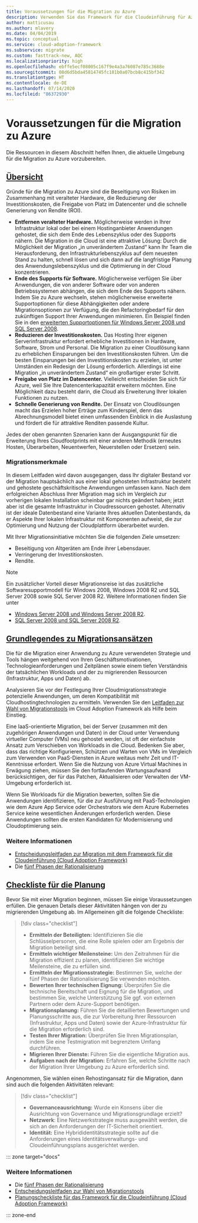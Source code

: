 ```yaml
---
title: Voraussetzungen für die Migration zu Azure
description: Verwenden Sie das Framework für die Cloudeinführung für Azure, um sich damit vertraut zu machen, wie Sie sich auf die Azure-Migration vorbereiten und welche Voraussetzungen für ein erfolgreiches Migrationsprojekt erfüllt sein müssen.
author: matticusau
ms.author: mlavery
ms.date: 04/04/2019
ms.topic: conceptual
ms.service: cloud-adoption-framework
ms.subservice: migrate
ms.custom: fasttrack-new, AQC
ms.localizationpriority: high
ms.openlocfilehash: ebffe5ecf08005c167f9e4a3a76087e785c3688e
ms.sourcegitcommit: 08d6d5bda45814745fc181b0a07bcb8c415bf342
ms.translationtype: HT
ms.contentlocale: de-DE
ms.lasthandoff: 07/14/2020
ms.locfileid: "86372930"
---
```

# <a name="prerequisites-for-migrating-to-azure"></a>Voraussetzungen für die Migration zu Azure

Die Ressourcen in diesem Abschnitt helfen Ihnen, die aktuelle Umgebung für die Migration zu Azure vorzubereiten.

## <a name="overview"></a>[Übersicht](#tab/Overview)

Gründe für die Migration zu Azure sind die Beseitigung von Risiken im Zusammenhang mit veralteter Hardware, die Reduzierung der Investitionskosten, die Freigabe von Platz im Datencenter und die schnelle Generierung von Rendite (ROI).

- **Entfernen veralteter Hardware.** Möglicherweise werden in Ihrer Infrastruktur lokal oder bei einem Hostinganbieter Anwendungen gehostet, die sich dem Ende des Lebenszyklus oder des Supports nähern. Die Migration in die Cloud ist eine attraktive Lösung: Durch die Möglichkeit der Migration „in unverändertem Zustand“ kann Ihr Team die Herausforderung, den Infrastrukturlebenszyklus auf dem neuesten Stand zu halten, schnell lösen und sich dann auf die langfristige Planung des Anwendungslebenszyklus und die Optimierung in der Cloud konzentrieren.
- **Ende des Supports für Software.** Möglicherweise verfügen Sie über Anwendungen, die von anderer Software oder von anderen Betriebssystemen abhängen, die sich dem Ende des Supports nähern. Indem Sie zu Azure wechseln, stehen möglicherweise erweiterte Supportoptionen für diese Abhängigkeiten oder andere Migrationsoptionen zur Verfügung, die den Refactoringbedarf für den zukünftigen Support Ihrer Anwendungen minimieren. Ein Beispiel finden Sie in den [erweiterten Supportoptionen für Windows Server 2008 und SQL Server 2008](https://azure.microsoft.com/blog/announcing-new-options-for-sql-server-2008-and-windows-server-2008-end-of-support).
- **Reduzieren der Investitionskosten.** Das Hosting Ihrer eigenen Serverinfrastruktur erfordert erhebliche Investitionen in Hardware, Software, Strom und Personal. Die Migration zu einer Cloudlösung kann zu erheblichen Einsparungen bei den Investitionskosten führen. Um die besten Einsparungen bei den Investitionskosten zu erzielen, ist unter Umständen ein Redesign der Lösung erforderlich. Allerdings ist eine Migration „in unverändertem Zustand“ ein großartiger erster Schritt.
- **Freigabe von Platz im Datencenter.** Vielleicht entscheiden Sie sich für Azure, weil Sie Ihre Datencenterkapazität erweitern möchten. Eine Möglichkeit dazu besteht darin, die Cloud als Erweiterung Ihrer lokalen Funktionen zu nutzen.
- **Schnelle Generierung von Rendite.** Der Einsatz von Cloudlösungen macht das Erzielen hoher Erträge zum Kinderspiel, denn das Abrechnungsmodell bietet einen umfassenden Einblick in die Auslastung und fördert die für attraktive Renditen passende Kultur.

Jedes der oben genannten Szenarien kann der Ausgangspunkt für die Erweiterung Ihres Cloudfootprints mit einer anderen Methodik (erneutes Hosten, Überarbeiten, Neuentwerfen, Neuerstellen oder Ersetzen) sein.

### <a name="migration-characteristics"></a>Migrationsmerkmale

In diesem Leitfaden wird davon ausgegangen, dass Ihr digitaler Bestand vor der Migration hauptsächlich aus einer lokal gehosteten Infrastruktur besteht und gehostete geschäftskritische Anwendungen umfassen kann. Nach dem erfolgreichen Abschluss Ihrer Migration mag sich im Vergleich zur vorherigen lokalen Installation scheinbar gar nichts geändert haben; jetzt aber ist die gesamte Infrastruktur in Cloudressourcen gehostet. Alternativ ist der ideale Datenbestand eine Variante Ihres aktuellen Datenbestands, da er Aspekte Ihrer lokalen Infrastruktur mit Komponenten aufweist, die zur Optimierung und Nutzung der Cloudplattform überarbeitet wurden.

Mit Ihrer Migrationsinitiative möchten Sie die folgenden Ziele umsetzen:

- Beseitigung von Altgeräten am Ende ihrer Lebensdauer.
- Verringerung der Investitionskosten.
- Rendite.

> [!NOTE]
> Ein zusätzlicher Vorteil dieser Migrationsreise ist das zusätzliche Softwaresupportmodell für Windows 2008, Windows 2008 R2 und SQL Server 2008 sowie SQL Server 2008 R2. Weitere Informationen finden Sie unter
>
> - [Windows Server 2008 und Windows Server 2008 R2](https://www.microsoft.com/cloud-platform/windows-server-2008).
> - [SQL Server 2008 und SQL Server 2008 R2](https://www.microsoft.com/sql-server/sql-server-2008).

## <a name="understand-migration-approaches"></a>[Grundlegendes zu Migrationsansätzen](#tab/Approach)

Die für die Migration einer Anwendung zu Azure verwendeten Strategie und Tools hängen weitgehend von Ihren Geschäftsmotivationen, Technologieanforderungen und Zeitplänen sowie einem tiefen Verständnis der tatsächlichen Workloads und der zu migrierenden Ressourcen (Infrastruktur, Apps und Daten) ab.

Analysieren Sie vor der Festlegung Ihrer Cloudmigrationsstrategie potenzielle Anwendungen, um deren Kompatibilität mit Cloudhostingtechnologien zu ermitteln. Verwenden Sie den [Leitfaden zur Wahl von Migrationstools](../../decision-guides/migrate-decision-guide/index.md) im Cloud Adoption Framework als Hilfe beim Einstieg.

Eine IaaS-orientierte Migration, bei der Server (zusammen mit den zugehörigen Anwendungen und Daten) in der Cloud unter Verwendung virtueller Computer (VMs) neu gehostet werden, ist oft der einfachste Ansatz zum Verschieben von Workloads in die Cloud. Bedenken Sie aber, dass das richtige Konfigurieren, Schützen und Warten von VMs im Vergleich zum Verwenden von PaaS-Diensten in Azure weitaus mehr Zeit und IT-Kenntnisse erfordert. Wenn Sie die Nutzung von Azure Virtual Machines in Erwägung ziehen, müssen Sie den fortlaufenden Wartungsaufwand berücksichtigen, der für das Patchen, Aktualisieren oder Verwalten der VM-Umgebung erforderlich ist.

Wenn Sie Workloads für die Migration bewerten, sollten Sie die Anwendungen identifizieren, für die zur Ausführung mit PaaS-Technologien wie dem Azure App Service oder Orchestrators wie dem Azure Kubernetes Service keine wesentlichen Änderungen erforderlich werden. Diese Anwendungen sollten die ersten Kandidaten für Modernisierung und Cloudoptimierung sein.

### <a name="learn-more"></a>Weitere Informationen

- [Entscheidungsleitfaden zur Migration mit dem Framework für die Cloudeinführung (Cloud Adoption Framework)](../../decision-guides/migrate-decision-guide/index.md)
- Die [fünf Phasen der Rationalisierung](../../digital-estate/5-rs-of-rationalization.md)

## <a name="planning-checklist"></a>[Checkliste für die Planung](#tab/Checklist)

Bevor Sie mit einer Migration beginnen, müssen Sie einige Voraussetzungen erfüllen. Die genauen Details dieser Aktivitäten hängen von der zu migrierenden Umgebung ab. Im Allgemeinen gilt die folgende Checkliste:

> [!div class="checklist"]
>
> - **Ermitteln der Beteiligten:** Identifizieren Sie die Schlüsselpersonen, die eine Rolle spielen oder am Ergebnis der Migration beteiligt sind.
> - **Ermitteln wichtiger Meilensteine:** Um den Zeitrahmen für die Migration effizient zu planen, identifizieren Sie wichtige Meilensteine, die zu erfüllen sind.
> - **Ermitteln der Migrationsstrategie:** Bestimmen Sie, welche der fünf Phasen der Rationalisierung Sie verwenden möchten.
> - **Bewerten Ihrer technischen Eignung:** Überprüfen Sie die technische Bereitschaft und Eignung für die Migration, und bestimmen Sie, welche Unterstützung Sie ggf. von externen Partnern oder dem Azure-Support benötigen.
> - **Migrationsplanung:** Führen Sie die detaillierten Bewertungen und Planungsschritte aus, die zur Vorbereitung Ihrer Ressourcen (Infrastruktur, Apps und Daten) sowie der Azure-Infrastruktur für die Migration erforderlich sind.
> - **Testen Ihrer Migration:** Überprüfen Sie Ihren Migrationsplan, indem Sie eine Testmigration mit begrenztem Umfang durchführen.
> - **Migrieren Ihrer Dienste:** Führen Sie die eigentliche Migration aus.
> - **Aufgaben nach der Migration:** Erfahren Sie, welche Schritte nach der Migration Ihrer Umgebung zu Azure erforderlich sind.

Angenommen, Sie wählen einen Rehostingansatz für die Migration, dann sind auch die folgenden Aktivitäten relevant:

> [!div class="checklist"]
>
> - **Governanceausrichtung:** Wurde ein Konsens über die Ausrichtung von Governance und Migrationsgrundlage erzielt?
> - **Netzwerk**: Eine Netzwerkstrategie muss ausgewählt werden, die sich an den Anforderungen der IT-Sicherheit orientiert.
> - **Identität:** Eine Hybrididentitätsstrategie sollte auf die Anforderungen eines Identitätsverwaltungs- und Cloudeinführungsplans ausgerichtet werden.

::: zone target="docs"

<!-- markdownlint-disable MD024 -->

### <a name="learn-more"></a>Weitere Informationen

- Die [fünf Phasen der Rationalisierung](../../digital-estate/5-rs-of-rationalization.md)
- [Entscheidungsleitfaden zur Wahl von Migrationstools](../../decision-guides/migrate-decision-guide/index.md)
- [Planungscheckliste für das Framework für die Cloudeinführung (Cloud Adoption Framework)](../migration-considerations/prerequisites/planning-checklist.md)

::: zone-end
